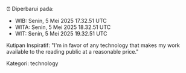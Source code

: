 ⏰ Diperbarui pada:
- WIB: Senin, 5 Mei 2025 17.32.51 UTC
- WITA: Senin, 5 Mei 2025 18.32.51 UTC
- WIT: Senin, 5 Mei 2025 19.32.51 UTC

Kutipan Inspiratif:
"I'm in favor of any technology that makes my work available to the reading public at a reasonable price."


Kategori: technology


